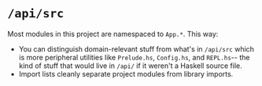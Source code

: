 # `/api/src`

Most modules in this project are namespaced to `App.*`. This way:

- You can distinguish domain-relevant stuff from what's in `/api/src` which is
  more peripheral utilities like `Prelude.hs`, `Config.hs`, and `REPL.hs`--
  the kind of stuff that would live in `/api/` if it weren't a Haskell source
  file.
- Import lists cleanly separate project modules from library imports.
